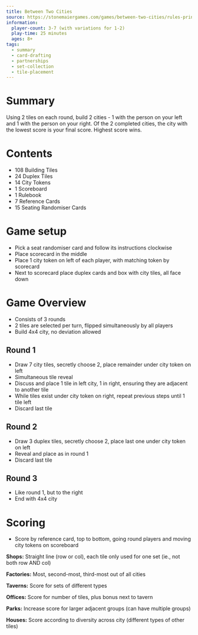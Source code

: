 ```yaml
---
title: Between Two Cities
source: https://stonemaiergames.com/games/between-two-cities/rules-print-play/
information:
  player-count: 3-7 (with variations for 1-2)
  play-time: 25 minutes
  ages: 8+
tags:
  - summary
  - card-drafting
  - partnerships
  - set-collection
  - tile-placement
---
```


# Summary

Using 2 tiles on each round, build 2 cities - 1 with the person on your left and 1 with the person on your right. Of the 2 completed cities, the city with the lowest score is your final score. Highest score wins.

# Contents

* 108 Building Tiles
* 24 Duplex Tiles
* 14 City Tokens
* 1 Scoreboard
* 1 Rulebook
* 7 Reference Cards
* 15 Seating Randomiser Cards

# Game setup

* Pick a seat randomiser card and follow its instructions clockwise
* Place scorecard in the middle
* Place 1 city token on left of each player, with matching token by scorecard
* Next to scorecard place duplex cards and box with city tiles, all face down

# Game Overview

* Consists of 3 rounds
* 2 tiles are selected per turn, flipped simultaneously by all players
* Build 4x4 city, no deviation allowed

## Round 1

* Draw 7 city tiles, secretly choose 2, place remainder under city token on left
* Simultaneous tile reveal
* Discuss and place 1 tile in left city, 1 in right, ensuring they are adjacent to another tile
* While tiles exist under city token on right, repeat previous steps until 1 tile left
* Discard last tile

## Round 2

* Draw 3 duplex tiles, secretly choose 2, place last one under city token on left
* Reveal and place as in round 1
* Discard last tile

## Round 3

* Like round 1, but to the right
* End with 4x4 city

# Scoring

* Score by reference card, top to bottom, going round players and moving city tokens on scoreboard

**Shops:** Straight line (row or col), each tile only used for one set (ie., not both row AND col)

**Factories:** Most, second-most, third-most out of all cities

**Taverns:** Score for sets of different types

**Offices:** Score for number of tiles, plus bonus next to tavern

**Parks:** Increase score for larger adjacent groups (can have multiple groups)

**Houses:** Score according to diversity across city (different types of other tiles)

